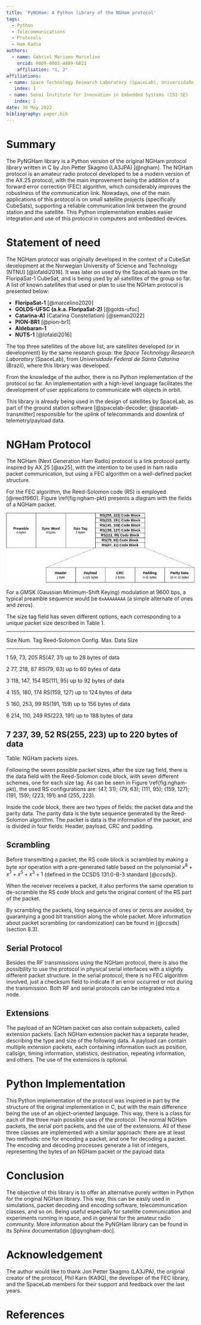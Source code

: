```yaml
---
title: 'PyNGHam: A Python library of the NGHam protocol'
tags:
  - Python
  - Telecommunications
  - Protocols
  - Ham Radio
authors:
  - name: Gabriel Mariano Marcelino
    orcid: 0000-0003-4889-6021
    affiliation: "1, 2"
affiliations:
 - name: Space Technology Research Laboratory (SpaceLab), Universidade Federal de Santa Catarina
   index: 1
 - name: Senai Institute for Innovation in Embedded Systems (ISI-SE)
   index: 2
date: 30 May 2022
bibliography: paper.bib
---
```


# Summary

The PyNGHam library is a Python version of the original NGHam protocol library written in C by Jon Petter Skagmo (LA3JPA) [@ngham]. The NGHam protocol is an amateur radio protocol developed to be a modern version of the AX.25 protocol, with the main improvement being the addition of a forward error correction (FEC) algorithm, which considerably improves the robustness of the communication link. Nowadays, one of the main applications of this protocol is on small satellite projects (specifically CubeSats), supporting a reliable communication link between the ground station and the satellite. This Python implementation enables easier integration and use of this protocol in computers and embedded devices.

# Statement of need

The NGHam protocol was originally developed in the context of a CubeSat development at the Norwegian University of Science and Technology (NTNU) [@lofaldi2016]. It was later on used by the SpaceLab team on the FloripaSat-1 CubeSat, and is being used by all satellites of the group so far. A list of known satellites that used or plan to use the NGHam protocol is presented below:

* **FloripaSat-1** [@marcelino2020]
* **GOLDS-UFSC (a.k.a. FloripaSat-2)** [@golds-ufsc]
* **Catarina-A1** (Catarina Constellation) [@seman2022]
* **PION-BR1** [@pion-br1]
* **Aldebaran-1**
* **NUTS-1** [@lofaldi2016]

The top three satellites of the above list, are satellites developed (or in development) by the same research group: the *Space Technology Research Laboratory* (SpaceLab), from *Universidade Federal de Santa Catarina* (Brazil), where this library was developed.

From the knowledge of the author, there is no Python implementation of the protocol so far. An implementation with a high-level language facilitates the development of user applications to communicate with objects in orbit.

This library is already being used in the design of satellites by SpaceLab, as part of the ground station software [@spacelab-decoder; @spacelab-transmitter] responsible for the uplink of telecommands and downlink of telemetry/payload data.

# NGHam Protocol

The NGHam (Next Generation Ham Radio) protocol is a link protocol partly inspired by AX.25 [@ax25], with the intention to be used in ham radio packet communication, but using a FEC algorithm on a well-defined packet structure.

For the FEC algorithm, the Reed-Solomon code (RS) is employed [@reed1960]. Figure \ref{fig:ngham-pkt} presents a diagram with the fields of a NGHam packet.

![Fields of a NGHam packet.\label{fig:ngham-pkt}](../docs/ngham-pkt.png)

For a GMSK (Gaussian Minimum-Shift Keying) modulation at 9600 bps, a typical preamble sequence would be `0xAAAAAAAA` (a simple alternate of ones and zeros).

The size tag field has seven different options, each corresponding to a unique packet size described in Table 1.

----------------------------------------------------------------------------
Size Num.   Tag             Reed-Solomon Config.    Max. Data Size
----------  --------------  ---------------------   ------------------------
1           59, 73, 205     RS(47, 31)              up to 28 bytes of data

2           77, 218, 87     RS(79, 63)              up to 60 bytes of data

3           118, 147, 154   RS(111, 95)             up to 92 bytes of data

4           155, 180, 174   RS(159, 127)            up to 124 bytes of data

5           160, 253, 99    RS(191, 159)            up to 156 bytes of data

6           214, 110, 249   RS(223, 191)            up to 188 bytes of data

7           237, 39, 52     RS(255, 223)            up to 220 bytes of data
----------------------------------------------------------------------------

Table:  NGHam packets sizes.

Following the seven possible packet sizes, after the size tag field, there is the data field with the Reed-Solomon code block, with seven different schemes, one for each size tag. As can be seen in Figure \ref{fig:ngham-pkt}, the used RS configurations are: (47, 31); (79, 63); (111, 95); (159, 127); (191, 159); (223, 191) and (255, 223).

Inside the code block, there are two types of fields: the packet data and the parity data. The parity data is the byte sequence generated by the Reed-Solomon algorithm. The packet is data is the information of the packet, and is divided in four fields: Header, payload, CRC and padding.

## Scrambling

Before transmitting a packet, the RS code block is scrambled by making a byte xor operation with a pre-generated table based on the polynomial $x^{8} + x^{7} + x^{5} + x^{3} + 1$ (defined in the CCSDS 131.0-B-3 standard [@ccsds]).

When the receiver receives a packet, it also performs the same operation to de-scramble the RS code block and gets the original content of the RS part of the packet.

By scrambling the packets, long sequence of ones or zeros are avoided, by guarantying a good bit transition along the whole packet. More information about packet scrambling (or randomization) can be found in [@ccsds] (section 8.3).

## Serial Protocol

Besides the RF transmissions using the NGHam protocol, there is also the possibility to use the protocol in physical serial interfaces with a slightly different packet structure. In the serial protocol, there is no FEC algorithm involved, just a checksum field to indicate if an error occurred or not during the transmission. Both RF and serial protocols can be integrated into a node.

## Extensions

The payload of an NGHam packet can also contain subpackets, called extension packets. Each NGHam extension packet has a separate header, describing the type and size of the following data. A payload can contain multiple extension packets, each containing information such as position, callsign, timing information, statistics, destination, repeating information, and others. The use of the extensions is optional.

# Python Implementation

This Python implementation of the protocol was inspired in part by the structure of the original implementation in C, but with the main difference being the use of an object-oriented language. This way, there is a class for each of the three main possible uses of the protocol: The normal NGHam packets, the serial port packets, and the use of the extensions. All of these three classes are implemented with a similar approach: there are at least two methods: one for encoding a packet, and one for decoding a packet. The encoding and decoding processes generate a list of integers, representing the bytes of an NGHam packet or the payload data.

# Conclusion

The objective of this library is to offer an alternative purely written in Python for the original NGHam library. This way, this can be easily used in simulations, packet decoding and encoding software, telecommunication classes, and so on. Being useful especially for satellite communication and experiments running in space, and in general for the amateur radio community. More information about the PyNGHam library can be found in its Sphinx documentation [@pyngham-doc].

# Acknowledgement

The author would like to thank Jon Petter Skagmo (LA3JPA), the original creator of the protocol, Phil Karn (KA9Q), the developer of the FEC library, and the SpaceLab members for their support and feedback over the last years.

# References

